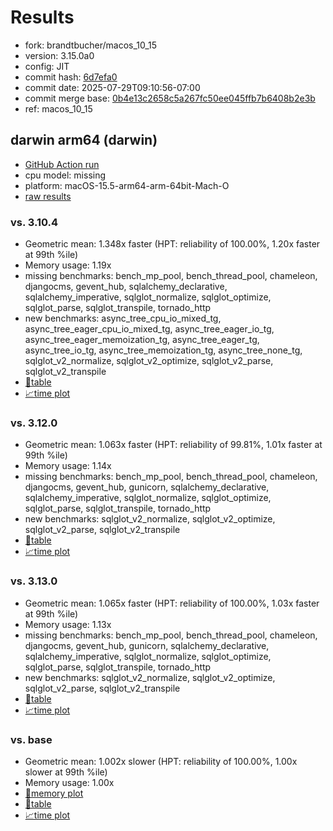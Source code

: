 # Results

- fork: brandtbucher/macos_10_15
- version: 3.15.0a0
- config: JIT
- commit hash: [6d7efa0](https://github.com/brandtbucher/cpython/commit/6d7efa0)
- commit date: 2025-07-29T09:10:56-07:00
- commit merge base: [0b4e13c2658c5a267fc50ee045ffb7b6408b2e3b](https://github.com/python/cpython/commit/0b4e13c2658c5a267fc50ee045ffb7b6408b2e3b)
- ref: macos_10_15

## darwin arm64 (darwin)

- [GitHub Action run](https://github.com/faster-cpython/benchmarking/actions/runs/16601537596)
- cpu model: missing
- platform: macOS-15.5-arm64-arm-64bit-Mach-O
- [raw results](bm-20250729-darwin-arm64-brandtbucher-macos_10_15-3.15.0a0-6d7efa0.json)

### vs. 3.10.4

- Geometric mean: 1.348x faster (HPT: reliability of 100.00%, 1.20x faster at 99th %ile)
- Memory usage: 1.19x
- missing benchmarks: bench_mp_pool, bench_thread_pool, chameleon, djangocms, gevent_hub, sqlalchemy_declarative, sqlalchemy_imperative, sqlglot_normalize, sqlglot_optimize, sqlglot_parse, sqlglot_transpile, tornado_http
- new benchmarks: async_tree_cpu_io_mixed_tg, async_tree_eager_cpu_io_mixed_tg, async_tree_eager_io_tg, async_tree_eager_memoization_tg, async_tree_eager_tg, async_tree_io_tg, async_tree_memoization_tg, async_tree_none_tg, sqlglot_v2_normalize, sqlglot_v2_optimize, sqlglot_v2_parse, sqlglot_v2_transpile
- [📄table](bm-20250729-darwin-arm64-brandtbucher-macos_10_15-3.15.0a0-6d7efa0-vs-3.10.4.md)
- [📈time plot](bm-20250729-darwin-arm64-brandtbucher-macos_10_15-3.15.0a0-6d7efa0-vs-3.10.4.svg)

### vs. 3.12.0

- Geometric mean: 1.063x faster (HPT: reliability of 99.81%, 1.01x faster at 99th %ile)
- Memory usage: 1.14x
- missing benchmarks: bench_mp_pool, bench_thread_pool, chameleon, djangocms, gevent_hub, gunicorn, sqlalchemy_declarative, sqlalchemy_imperative, sqlglot_normalize, sqlglot_optimize, sqlglot_parse, sqlglot_transpile, tornado_http
- new benchmarks: sqlglot_v2_normalize, sqlglot_v2_optimize, sqlglot_v2_parse, sqlglot_v2_transpile
- [📄table](bm-20250729-darwin-arm64-brandtbucher-macos_10_15-3.15.0a0-6d7efa0-vs-3.12.0.md)
- [📈time plot](bm-20250729-darwin-arm64-brandtbucher-macos_10_15-3.15.0a0-6d7efa0-vs-3.12.0.svg)

### vs. 3.13.0

- Geometric mean: 1.065x faster (HPT: reliability of 100.00%, 1.03x faster at 99th %ile)
- Memory usage: 1.13x
- missing benchmarks: bench_mp_pool, bench_thread_pool, chameleon, djangocms, gevent_hub, gunicorn, sqlalchemy_declarative, sqlalchemy_imperative, sqlglot_normalize, sqlglot_optimize, sqlglot_parse, sqlglot_transpile, tornado_http
- new benchmarks: sqlglot_v2_normalize, sqlglot_v2_optimize, sqlglot_v2_parse, sqlglot_v2_transpile
- [📄table](bm-20250729-darwin-arm64-brandtbucher-macos_10_15-3.15.0a0-6d7efa0-vs-3.13.0.md)
- [📈time plot](bm-20250729-darwin-arm64-brandtbucher-macos_10_15-3.15.0a0-6d7efa0-vs-3.13.0.svg)

### vs. base

- Geometric mean: 1.002x slower (HPT: reliability of 100.00%, 1.00x slower at 99th %ile)
- Memory usage: 1.00x
- [🧠memory plot](bm-20250729-darwin-arm64-brandtbucher-macos_10_15-3.15.0a0-6d7efa0-vs-base-mem.svg)
- [📄table](bm-20250729-darwin-arm64-brandtbucher-macos_10_15-3.15.0a0-6d7efa0-vs-base.md)
- [📈time plot](bm-20250729-darwin-arm64-brandtbucher-macos_10_15-3.15.0a0-6d7efa0-vs-base.svg)

